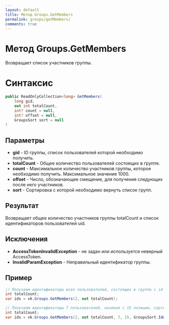 ```yaml
---
layout: default
title: Метод Groups.GetMembers
permalink: groups/getMembers/
comments: true
---
```

# Метод Groups.GetMembers
Возвращает список участников группы.

# Синтаксис
```csharp
public ReadOnlyCollection<long> GetMembers(
	long gid, 
	out int totalCount, 
	int? count = null, 
	int? offset = null, 
	GroupsSort sort = null
)
```

## Параметры
+ **gid** - ID группы, список пользователей которой необходимо получить.
+ **totalCount** - Общее количество пользователей состоящих в группе.
+ **count** - Максимальное количество участников группы, которое необходимо получить. Максимальное значение 1000.
+ **offset** - Число, обозначающее смещение, для получения следующих после него участников.
+ **sort** - Сортировка с которой необходимо вернуть список групп.

## Результат
Возвращает общее количество участников группы totalCount и список идентификаторов пользователей uid.

## Исключения
+ **AccessTokenInvalidException** - не задан или используется неверный AccessToken.
+ **InvalidParamException** - Неправильный идентификатор группы.

## Пример
```csharp
// Получаем идентификаторы всех пользователей, состоящих в группе с id равным 2.
int totalCount;
var ids = vk.Groups.GetMembers(2, out totalCount);

// Получаем идентификаторы 7 пользователей, начиная с 15 позиции, сортированных в порядке возрастания идентификаторов.
int totalCount;
var ids = vk.Groups.GetMembers(2, out totalCount, 7, 15, GroupsSort.IdAsc);
```
